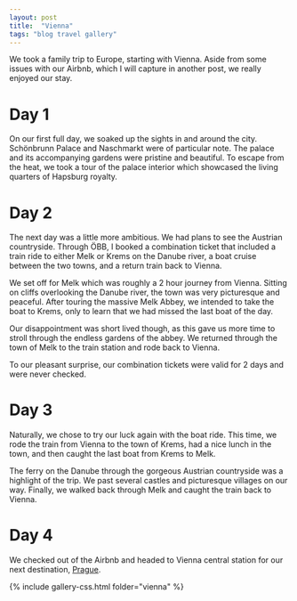 ```yaml
---
layout: post
title:  "Vienna"
tags: "blog travel gallery"
---
```


We took a family trip to Europe, starting with Vienna. Aside from some issues with our Airbnb, which I will capture in another post, we really enjoyed our stay.

# Day 1
On our first full day, we soaked up the sights in and around the city. Schönbrunn Palace and Naschmarkt were of particular note. The palace and its accompanying gardens were pristine and beautiful. To escape from the heat, we took a tour of the palace interior which showcased the living quarters of Hapsburg royalty. 


# Day 2
The next day was a little more ambitious. We had plans to see the Austrian countryside. Through ÖBB, I booked a combination ticket that included a train ride to either Melk or Krems on the Danube river, a boat cruise between the two towns, and a return train back to Vienna.

We set off for Melk which was roughly a 2 hour journey from Vienna. Sitting on cliffs overlooking the Danube river, the town was very picturesque and peaceful. After touring the massive Melk Abbey, we intended to take the boat to Krems, only to learn that we had missed the last boat of the day. 

Our disappointment was short lived though, as this gave us more time to stroll through the endless gardens of the abbey. We returned through the town of Melk to the train station and rode back to Vienna.

To our pleasant surprise, our combination tickets were valid for 2 days and were never checked.

# Day 3
Naturally, we chose to try our luck again with the boat ride. This time, we rode the train from Vienna to the town of Krems, had a nice lunch in the town, and then caught the last boat from Krems to Melk. 

The ferry on the Danube through the gorgeous Austrian countryside was a highlight of the trip. We past several castles and picturesque villages on our way. Finally, we walked back through Melk and caught the train back to Vienna.

# Day 4
We checked out of the Airbnb and headed to Vienna central station for our next destination, [Prague](/blog/prague).
<br />

{% include gallery-css.html folder="vienna" %}
